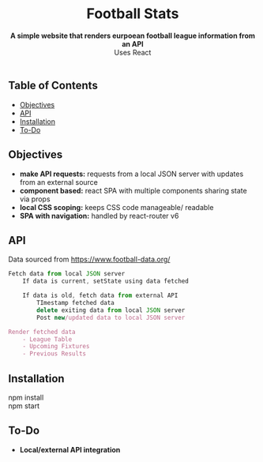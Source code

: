 <h1 align="center">Football Stats</h1>

<div align="center">
  <strong>A simple website that renders eurpoean football league information from an API</strong>
</div>
<div align="center">
  Uses React
</div>

<br />

## Table of Contents
- [Objectives](#Objectives)
- [API](#api)
- [Installation](#installation)
- [To-Do](#To-Do)

## Objectives
- __make API requests:__ requests from a local JSON server with updates from an external source
- __component based:__ react SPA with multiple components sharing state via props
- __local CSS scoping:__ keeps CSS code manageable/ readable 
- __SPA with navigation:__ handled by react-router v6

## API
Data sourced from https://www.football-data.org/

```js
Fetch data from local JSON server
    If data is current, setState using data fetched

    If data is old, fetch data from external API
        TImestamp fetched data
        delete exiting data from local JSON server
        Post new/updated data to local JSON server

Render fetched data
    - League Table
    - Upcoming Fixtures
    - Previous Results
```
## Installation
npm install\
npm start

## To-Do
- __Local/external API integration__
